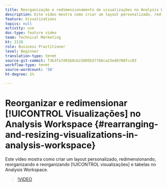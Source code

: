 ```yaml
---
title: Reorganização e redimensionamento de visualizações no Analysis Workspace
description: Este vídeo mostra como criar um layout personalizado, redimensionando, reorganizando e reorganizando visualizações e tabelas no Analysis Workspace.
feature: Visualizations
topics: null
activity: use
doc-type: feature video
team: Technical Marketing
kt: 2138
role: Business Practitioner
level: Beginner
translation-type: tm+mt
source-git-commit: f3b3fa7d91b0cb21005b57768ca23ed6700fcc03
workflow-type: tm+mt
source-wordcount: '58'
ht-degree: 1%

---
```



# Reorganizar e redimensionar [!UICONTROL Visualizações] no Analysis Workspace {#rearranging-and-resizing-visualizations-in-analysis-workspace}

Este vídeo mostra como criar um layout personalizado, redimensionando, reorganizando e reorganizando [!UICONTROL visualizações] e tabelas no Analysis Workspace.

>[!VIDEO](https://video.tv.adobe.com/v/24707/?quality=12)

